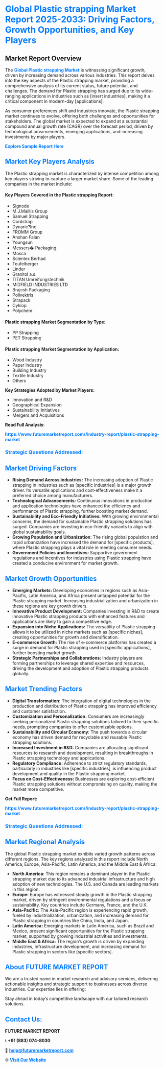 <h1 style="color: #007BFF;">Global Plastic strapping Market Report 2025-2033: Driving Factors, Growth Opportunities, and Key Players</h1>

<section id="overview">
<h2>Market Report Overview</h2>
<p>The <a href="https://www.futuremarketreport.com//industry-report/plastic-strapping-market" style="color: #007BFF; text-decoration: none;"><strong>Global Plastic strapping Market</strong></a> is witnessing significant growth, driven by increasing demand across various industries. This report delves into the key aspects of the Plastic strapping market, providing a comprehensive analysis of its current status, future potential, and challenges. The demand for Plastic strapping has surged due to its wide-ranging applications in industries such as [insert industries], making it a critical component in modern-day [applications].</p>
<p>As consumer preferences shift and industries innovate, the Plastic strapping market continues to evolve, offering both challenges and opportunities for stakeholders. The global market is expected to expand at a substantial compound annual growth rate (CAGR) over the forecast period, driven by technological advancements, emerging applications, and increasing investments by major players.</p>
</section>

<section id="overview">
<p><a href="https://www.futuremarketreport.com//request-sample/reportId=57135" style="color: #007BFF; text-decoration: none;"><strong>Explore Sample Report Here</strong></a></p>
</section>

<section id="key-players">
<h2 style="color: #007BFF;">Market Key Players Analysis</h2>
<p>The Plastic strapping market is characterized by intense competition among key players striving to capture a larger market share. Some of the leading companies in the market include:</p>
<h4>Key Players Covered in the Plastic strapping Report:</h4>
<ul><li>Signode</li><li>M.J.Maillis Group</li><li>Samuel Strapping</li><li>Cordstrap</li><li>Dynaric?Inc</li><li>FROMM Group</li><li>Anshan Falan</li><li>Youngsun</li><li>Messers� Packaging</li><li>Mosca</li><li>Scientex Berhad</li><li>Teufelberger</li><li>Linder</li><li>Granitol a.s.</li><li>TITAN Umreifungstechnik</li><li>MiDFIELD INDUSTRIES LTD</li><li>Brajesh Packaging</li><li>Polivektris</li><li>Strapack</li><li>Cyklop</li><li>Polychem</li></ul>
<h4>Plastic strapping Market Segmentation by Type:</h4>
<ul><li>PP Strapping</li><li>PET Strapping</li></ul>

<h4>Plastic strapping Market Segmentation by Application:</h4>
<ul><li>Wood Industry</li><li>Paper Industry</li><li>Building Industry</li><li>Textile Industry</li><li>Others</li></ul>
<p><strong>Key Strategies Adopted by Market Players:</strong></p>
<ul>
<li>Innovation and R&D</li>
<li>Geographical Expansion</li>
<li>Sustainability Initiatives</li>
<li>Mergers and Acquisitions</li>
</ul>
</section>

<section>
<p><strong>Read Full Analysis: </strong></p><a href="https://www.futuremarketreport.com//industry-report/plastic-strapping-market" style="color: #007BFF; text-decoration: none;"><strong>https://www.futuremarketreport.com//industry-report/plastic-strapping-market</strong></a>
<h3 style="color: #007BFF;">Strategic Questions Addressed:</h3>
</section>

<section id="driving-factors">
<h2 style="color: #007BFF;">Market Driving Factors</h2>
<ul>
<li><strong>Rising Demand Across Industries:</strong> The increasing adoption of Plastic strapping in industries such as [specific industries] is a major growth driver. Its versatile applications and cost-effectiveness make it a preferred choice among manufacturers.</li>
<li><strong>Technological Advancements:</strong> Continuous innovations in production and application technologies have enhanced the efficiency and performance of Plastic strapping, further boosting market demand.</li>
<li><strong>Sustainability and Eco-Friendly Initiatives:</strong> With growing environmental concerns, the demand for sustainable Plastic strapping solutions has surged. Companies are investing in eco-friendly variants to align with global sustainability goals.</li>
<li><strong>Growing Population and Urbanization:</strong> The rising global population and rapid urbanization have increased the demand for [specific products], where Plastic strapping plays a vital role in meeting consumer needs.</li>
<li><strong>Government Policies and Incentives:</strong> Supportive government regulations and incentives for industries using Plastic strapping have created a conducive environment for market growth.</li>
</ul>
</section>

<section id="growth-opportunities">
<h2 style="color: #007BFF;">Market Growth Opportunities</h2>
<ul>
<li><strong>Emerging Markets:</strong> Developing economies in regions such as Asia-Pacific, Latin America, and Africa present untapped potential for the Plastic strapping market. Increasing industrialization and urbanization in these regions are key growth drivers.</li>
<li><strong>Innovative Product Development:</strong> Companies investing in R&D to create innovative Plastic strapping products with enhanced features and applications are likely to gain a competitive edge.</li>
<li><strong>Expansion into Niche Applications:</strong> The versatility of Plastic strapping allows it to be utilized in niche markets such as [specific niches], creating opportunities for growth and diversification.</li>
<li><strong>E-commerce Growth:</strong> The rise of e-commerce platforms has created a surge in demand for Plastic strapping used in [specific applications], further boosting market growth.</li>
<li><strong>Strategic Partnerships and Collaborations:</strong> Industry players are forming partnerships to leverage shared expertise and resources, driving the development and adoption of Plastic strapping products globally.</li>
</ul>
</section>

<section id="trending-factors">
<h2 style="color: #007BFF;">Market Trending Factors</h2>
<ul>
<li><strong>Digital Transformation:</strong> The integration of digital technologies in the production and distribution of Plastic strapping has improved efficiency and customer satisfaction.</li>
<li><strong>Customization and Personalization:</strong> Consumers are increasingly seeking personalized Plastic strapping solutions tailored to their specific needs, prompting companies to offer customizable options.</li>
<li><strong>Sustainability and Circular Economy:</strong> The push towards a circular economy has driven demand for recyclable and reusable Plastic strapping solutions.</li>
<li><strong>Increased Investment in R&D:</strong> Companies are allocating significant resources to research and development, resulting in breakthroughs in Plastic strapping technology and applications.</li>
<li><strong>Regulatory Compliance:</strong> Adherence to strict regulatory standards, particularly in industries like [specific industries], is influencing product development and quality in the Plastic strapping market.</li>
<li><strong>Focus on Cost-Effectiveness:</strong> Businesses are exploring cost-efficient Plastic strapping solutions without compromising on quality, making the market more competitive.</li>
</ul>
</section>

<section>
<p><strong>Get Full Report: </strong></p><a href="https://www.futuremarketreport.com//industry-report/plastic-strapping-market" style="color: #007BFF; text-decoration: none;"><strong>https://www.futuremarketreport.com//industry-report/plastic-strapping-market</strong></a>
<h3 style="color: #007BFF;">Strategic Questions Addressed:</h3>
</section>


<section id="regional-analysis">
<h2 style="color: #007BFF;">Market Regional Analysis</h2>
<p>The global Plastic strapping market exhibits varied growth patterns across different regions. The key regions analyzed in this report include North America, Europe, Asia-Pacific, Latin America, and the Middle East & Africa:</p>
<ul>
<li><strong>North America:</strong> This region remains a dominant player in the Plastic strapping market due to its advanced industrial infrastructure and high adoption of new technologies. The U.S. and Canada are leading markets in this region.</li>
<li><strong>Europe:</strong> Europe has witnessed steady growth in the Plastic strapping market, driven by stringent environmental regulations and a focus on sustainability. Key countries include Germany, France, and the U.K.</li>
<li><strong>Asia-Pacific:</strong> The Asia-Pacific region is experiencing rapid growth, fueled by industrialization, urbanization, and increasing demand for Plastic strapping in countries like China, India, and Japan.</li>
<li><strong>Latin America:</strong> Emerging markets in Latin America, such as Brazil and Mexico, present significant opportunities for the Plastic strapping market, supported by growing industrial activities and investments.</li>
<li><strong>Middle East & Africa:</strong> The region’s growth is driven by expanding industries, infrastructure development, and increasing demand for Plastic strapping in sectors like [specific sectors].</li>
</ul>
</section>

<footer>
<h2 style="color: #007BFF;">About FUTURE MARKET REPORT</h2>
<p>We are a trusted name in market research and advisory services, delivering actionable insights and strategic support to businesses across diverse industries. Our expertise lies in offering:</p>

<p>Stay ahead in today’s competitive landscape with our tailored research solutions.</p>

<h2 style="color: #007BFF;">Contact Us:</h2>
<p><strong>FUTURE MARKET REPORT</strong></p>
<p>📞 <strong>+91 (883) 074-8030</strong></p>
<p>📧 <strong><a href="mailto:help@futuremarketreport.com" style="color: #007BFF;">help@futuremarketreport.com</a></strong></p>
<p>🌐 <strong><a href="https://www.futuremarketreport.com/" style="color: #007BFF;">Visit Our Website</a></strong></p>
</footer>